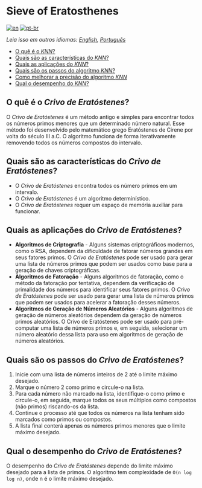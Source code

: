 # Sieve of Eratosthenes

[![en](https://img.shields.io/badge/lang-en-red.svg)](./README.md) [![pt-br](https://img.shields.io/badge/lang-pt--br-green.svg)](README.pt-br.md)

_Leia isso em outros idiomas: [English](README.md), [Português](README.pt-br.md)_

- [O quê é o _KNN_?](#o-quê-é-o-knn)
- [Quais são as características do _KNN_?](#quais-são-as-características-do-knn)
- [Quais as aplicações do _KNN_?](#quais-as-aplicações-do-knn)
- [Quais são os passos do algoritmo _KNN_?](#quais-são-os-passos-do-algoritmo-knn)
- [Como melhorar a precisão do algoritmo _KNN_](#como-melhorar-a-precisão-do-algoritmo-knn)
- [Qual o desempenho do _KNN_?](#qual-o-desempenho-do-knn)

## O quê é o _Crivo de Eratóstenes_?

O _Crivo de Eratóstenes_ é um método antigo e simples para encontrar todos os números primos menores que um determinado número natural. Esse método foi desenvolvido pelo matemático grego Eratóstenes de Cirene por volta do século III a.C. O algoritmo funciona de forma iterativamente removendo todos os números compostos do intervalo.

## Quais são as características do _Crivo de Eratóstenes_?

- O _Crivo de Eratóstenes_ encontra todos os número primos em um intervalo.
- O _Crivo de Eratóstenes_ é um algoritmo determinístico.
- O _Crivo de Eratóstenes_ requer um espaço de memória auxiliar para funcionar.

## Quais as aplicações do _Crivo de Eratóstenes_?

- **Algoritmos de Criptografia** - Alguns sistemas criptográficos modernos, como o RSA, dependem da dificuldade de fatorar números grandes em seus fatores primos. O _Crivo de Eratóstenes_ pode ser usado para gerar uma lista de números primos que podem ser usados como base para a geração de chaves criptográficas.
- **Algoritmos de Fatoração** - Alguns algoritmos de fatoração, como o método da fatoração por tentativa, dependem da verificação de primalidade dos números para identificar seus fatores primos. O _Crivo de Eratóstenes_ pode ser usado para gerar uma lista de números primos que podem ser usados para acelerar a fatoração desses números.
- **Algoritmos de Geração de Números Aleatórios** - Alguns algoritmos de geração de números aleatórios dependem da geração de números primos aleatórios. O Crivo de Eratóstenes pode ser usado para pré-computar uma lista de números primos e, em seguida, selecionar um número aleatório dessa lista para uso em algoritmos de geração de números aleatórios.

## Quais são os passos do _Crivo de Eratóstenes_?

1. Inicie com uma lista de números inteiros de 2 até o limite máximo desejado.
2. Marque o número 2 como primo e circule-o na lista.
3. Para cada número não marcado na lista, identifique-o como primo e circule-o, em seguida, marque todos os seus múltiplos como compostos (não primos) riscando-os da lista.
4. Continue o processo até que todos os números na lista tenham sido marcados como primos ou compostos.
5. A lista final conterá apenas os números primos menores que o limite máximo desejado.

## Qual o desempenho do _Crivo de Eratóstenes_?

O desempenho do _Crivo de Eratóstenes_ depende do limite máximo desejado para a lista de primos. O algoritmo tem complexidade de `O(n log log n)`, onde n é o limite máximo desejado.
